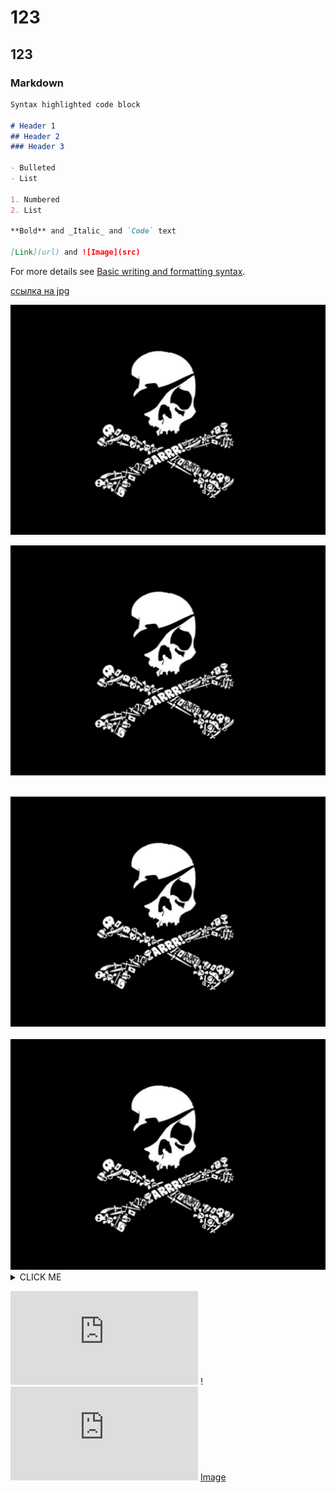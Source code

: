 # 123

## 123

### Markdown

```markdown
Syntax highlighted code block

# Header 1
## Header 2
### Header 3

- Bulleted
- List

1. Numbered
2. List

**Bold** and _Italic_ and `Code` text

[Link](url) and ![Image](src)
```

For more details see [Basic writing and formatting syntax](https://docs.github.com/en/github/writing-on-github/getting-started-with-writing-and-formatting-on-github/basic-writing-and-formatting-syntax).


[ссылка на jpg](https://github.com/chertoGUN/yas0subibu/blob/main/PW1b3BycPzQ.jpg)


![](https://github.com/chertoGUN/yas0subibu/blob/main/PW1b3BycPzQ.jpg)

<p><img src="/PW1b3BycPzQ.jpg" alt="" class="align-center"></p>
<br><img src="/PW1b3BycPzQ.jpg" alt="" class="align-center"><br><br>
<img src="https://github.com/chertoGUN/yas0subibu/blob/main/PW1b3BycPzQ.jpg" alt="" />

<details><summary>CLICK ME</summary>
<p>

#### We can hide anything, even code!

    ```
    python3
    print("biba!")
    ```

</p>
</details>


![Image](https://github.com/chertoGUN/yas0subibu/blob/main/123.html)
!![Image](https://github.com/chertoGUN/yas0subibu/blob/main/123.html)
[Image](https://github.com/chertoGUN/yas0subibu/blob/main/123.html)
